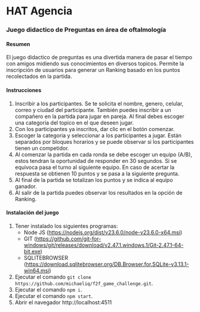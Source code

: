 # HAT Agencia
### Juego didactico de Preguntas en área de oftalmología

#### Resumen

El juego didactico de preguntas es una divertida manera de pasar el tiempo con amigos midiendo sus conocimientos en diversos topicos. Permite la inscripción de usuarios para generar un Ranking basado en los puntos recolectados en la partida.

#### Instrucciones

1. Inscribir a los participantes. Se te solicita el nombre, genero, celular, correo y ciudad del participante. También puedes inscribir a un compañero en la partida para jugar en pareja. Al final debes escoger una categoria del topico en el que deseen jugar.
2. Con los participantes ya inscritos, dar clic en el botón comenzar.
3. Escoger la categoria y seleccionar a los participantes a jugar. Están separados por bloques horarios y se puede observar si los participantes tienen un competidor.
4. Al comenzar la partida en cada ronda se debe escoger un equipo (A/B), estos tendran la oportunidad de responder en 30 segundos. Si se equivoca pasa el turno al siguiente equipo. En caso de acertar la respuesta se obtienen 10 puntos y se pasa a la siguiente pregunta.
5. Al final de la partida se totalizan los puntos y se indica al equipo ganador.
6. Al salir de la partida puedes observar los resultados en la opción de Ranking.

#### Instalación del juego

1. Tener instalado los siguientes programas:
    - Node JS (https://nodejs.org/dist/v23.6.0/node-v23.6.0-x64.msi)
    - GIT (https://github.com/git-for-windows/git/releases/download/v2.47.1.windows.1/Git-2.47.1-64-bit.exe)
    - SQLITEBROWSER (https://download.sqlitebrowser.org/DB.Browser.for.SQLite-v3.13.1-win64.msi)
2. Ejecutar el comando ```git clone https://github.com/michaeliq/f2f_game_challenge.git```.
3. Ejecutar el comando ```npm i```.
4. Ejecutar el comando ```npm start```.
5. Abrir el navegador http://localhost:4511